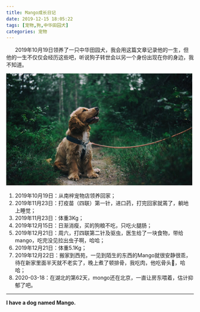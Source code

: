 ```yaml
---
title: Mango成长日记
date: 2019-12-15 18:05:22
tags: [宠物,狗,中华田园犬]
categories: 宠物
---
```


&nbsp;&nbsp;&nbsp;&nbsp;&nbsp;&nbsp;2019年10月19日领养了一只中华田园犬，我会用这篇文章记录他的一生，但他的一生不仅仅会经历这些吧，听说狗子转世会以另一个身份出现在你的身边，我不知道。

<img src="Mango成长日记/puppy.jpeg" width="500" height="300"/>

<!-- more -->

1. 2019年10月19日：从南梓宠物店领养回家；
2. 2019年11月23日：打疫苗（四联）第一针，进口药，打完回家就蔫了，躺地上睡觉；
3. 2019年11月23日：体重3Kg；
4. 2019年12月15日：日渐消瘦，买的狗粮不吃，只吃火腿肠；
5. 2019年12月21日：周六，打四联第二针及驱虫，医生给了一块食物，带给mango，吃完没见拉出虫子啊，哈哈；
6. 2019年12月21日：体重5.1Kg；
7. 2019年12月22日：搬家到西苑，一见到陌生的东西的Mango就很安静很乖，待在新家里面半天就不老实了，晚上煮了顿排骨，我吃肉，他吃骨头🦴，哈哈；
8. 2020-03-18：在湖北的第62天，mongo还在北京，一直让房东喂着，估计抑郁了吧。

- - -
<b>I have a dog named Mango.</b>